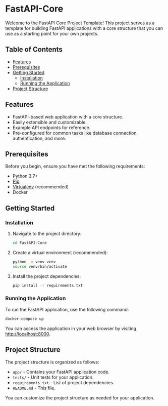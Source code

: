 # FastAPI-Core
Welcome to the FastAPI Core Project Template! This project serves as a template for building FastAPI applications with a core structure that you can use as a starting point for your own projects.

## Table of Contents

- [Features](#features)
- [Prerequisites](#prerequisites)
- [Getting Started](#getting-started)
  - [Installation](#installation)
  - [Running the Application](#running-the-application)
- [Project Structure](#project-structure)

## Features

- FastAPI-based web application with a core structure.
- Easily extensible and customizable.
- Example API endpoints for reference.
- Pre-configured for common tasks like database connection, authentication, and more.

## Prerequisites

Before you begin, ensure you have met the following requirements:

- Python 3.7+
- [Pip](https://pypi.org/project/pip/)
- [Virtualenv](https://pypi.org/project/virtualenv/) (recommended)
- Docker

## Getting Started

### Installation

1. Navigate to the project directory:

   ```sh
   cd FastAPI-Core
   ```

2. Create a virtual environment (recommended):

   ```sh
   python -m venv venv
   source venv/bin/activate
   ```

3. Install the project dependencies:

   ```sh
   pip install -r requirements.txt
   ```

### Running the Application

To run the FastAPI application, use the following command:

```sh
docker-compose up
```

You can access the application in your web browser by visiting [http://localhost:8000](http://localhost:8000).

## Project Structure

The project structure is organized as follows:

- `app/` - Contains your FastAPI application code.
- `tests/` - Unit tests for your application.
- `requirements.txt` - List of project dependencies.
- `README.md` - This file.

You can customize the project structure as needed for your application.
